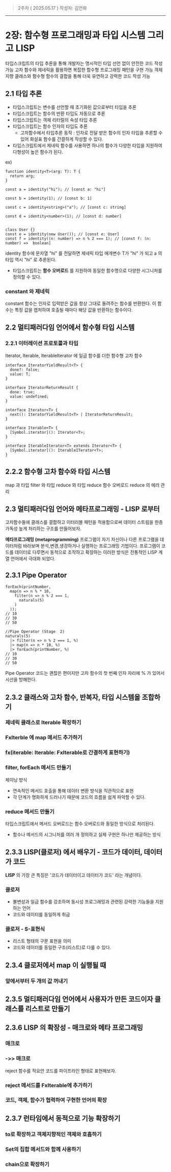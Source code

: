 > 2주차 ( 2025.05.17 )
> 작성자: 김언화

---

# 2장: 함수형 프로그래밍과 타입 시스템 그리고 LISP

타입스크립트의 타입 추론을 통해 개발자는 명시적인 타입 선언 없이 안전한 코드 작성 가능
고차 함수와 제네릭을 활용하면 복잡한 함수형 프로그래밍 패턴을 구현 가능
객체지향 클래스와 함수형 함수의 결합을 통해 더욱 유연하고 강력한 코드 작성 가능

## 2.1 타입 추론

- 타입스크립트는 변수를 선언할 때 초기화된 값으로부터 타입을 추론
- 타입스크립트는 함수의 반환 타입도 자동으로 추론
- 타입스크립트는 객체 리터럴의 속성 타입 추론
- 타입스크립트는 함수 인자의 타입도 추론
  - 고차함수에서 타입추론 동작 : 인자로 전달 받은 함수의 인자 타입을 추론할 수 있어 화살표 함수를 간결하게 작성할 수 있다.
- 타입스크립트에서 제네릭 함수를 사용하면 하나의 함수가 다양한 타입을 지원하여 다형성이 높은 함수가 된다.

ex)

```
function identity<T>(arg: T): T {
  return arg;
}

const a = identity("hi"); // [const a: "hi"]

const b = identity(1); // [const b: 1]

const c = identity<string>("a"); // [const c: string]

const d = identity<number>(1); // [const d: number]


class User {}
const e = identity(new User()); // [const e: User]
const f = identity((n: number) => n % 2 === 1); // [const f: (n: number) =>  boolean]
```

identity 함수에 문자열 "hi" 를 전달하면 제네릭 타입 매개변수 T가 "hi" 가 되고 a 의 타입 역시 "hi" 로 추론된다.

- 타입스크립트는 **함수 오버로드** 를 지원하여 동일한 함수명으로 다양한 시그니처를 정의할 수 있다.

### constant 와 제네릭

constant 함수는 인자로 입력받은 값을 항상 그대로 돌려주는 함수를 반환한다.
이 함수는 특정 값을 캡처하여 호출될 때마다 해당 값을 반환하는 함수이다.

## 2.2 멀티패러다임 언어에서 함수형 타입 시스템

### 2.2.1 이터레이션 프로토콜과 타입

Iterator, Iterable, IterableIterator 에 일급 함수를 더한 함수형 고차 함수

```
interface IteratorYieldResult<T> {
  done?: false;
  value: T;
}

interface IteratorReturnResult {
  done: true;
  value: undefined;
}

interface Iterator<T> {
  next(): IteratorYieldResult<T> | IteratorReturnResult;
}

interface Iterable<T> {
  [Symbol.iterator](): Iterator<T>;
}

interface IterableIterator<T> extends Iterator<T> {
  [Symbol.iterator](): IterableITerator<T>;
}
```

## 2.2.2 함수형 고차 함수와 타입 시스템

map 과 타입
filter 와 타입
reduce 와 타입
reduce 함수 오버로드
reduce 의 에러 관리

## 2.3 멀티패러다임 언어와 메타프로그래밍 - LISP 로부터

고차함수들에 클래스를 결합하고 이터러블 패턴을 적용함으로써 데이터 스트림을 한층 가독성 높게 처리하는 구조를 만들어보자.

**메타프로그래밍 (metaprogramming)**
프로그램이 자기 자신이나 다른 프로그램을 데이터처럼 바라보며 분석,변경,생겅하거나 실행하는 프로그래밍 기법이다.
프로그램이 코드를 데이터로 다루면서 동적으로 조작하고 확장하는 이러한 방식은 전통적인 LISP 계열 언어에서 극대화 되었다.

## 2.3.1 Pipe Operator

```
forEach(printNumber,
  map(n => n % * 10,
    filter(n => n % 2 === 1,
      naturals(5)
    )
  ));
// 10
// 30
// 50

//Pipe Operator (Stage  2)
naturals(5)
  |> filter(n => n % 2 === 1, %)
  |> map(n => n * 10, %)
  |> forEach(printNumber, %)
// 10
// 30
// 50
```

Pipe Operator 코드는 괜찮은 편이지만 고차 함수의 첫 번째 인자 자리에 % 가 있어서 시선을 방해한다.

## 2.3.2 클래스와 고차 함수, 반복자, 타입 시스템을 조합하기

### 제네릭 클래스로 Iterable 확장하기

### FxIterble<A> 에 map 메서드 추가하기

### fx(iterable: Iterable<A>: FxIterable<A>로 간결하게 표현하기)

### filter, forEach 메서드 만들기

체이닝 방식

- 연속적인 메서드 호출을 통해 데이터 변환 방식을 직관적으로 표현
- 각 단계가 명화하게 드러나기 때문에 코드의 흐름을 쉽게 파악할 수 있다.

### reduce 메서드 만들기

타입스크립트에서 메서드 오버로드는 함수 오버로드와 동일한 방식으로 처리된다.

- 함수나 메서드의 시그니처를 여러 개 정의하고 실제 구현은 하나만 제공하는 방식

## 2.3.3 LISP(클로저) 에서 배우기 - 코드가 데이터, 데이터가 코드

**LISP** 의 가장 큰 특징은 '코드가 데이터이고 데이터가 코드' 라는 개념이다.

### 클로저

- 불변성과 일급 함수를 강조하며 동시성 프로그래밍과 관련된 강력한 기능들을 지원하는 언어
- 코드와 데이터를 동일하게 취급

### 클로저 - S-표현식

- 리스트 형태의 구문 표현을 의미
- 코드와 데이터를 동일한 구조(리스트)로 다룰 수 있다.

## 2.3.4 클로저에서 map 이 실행될 때

### 앞에서부터 두 개의 값 꺼내기

## 2.3.5 멀티패러다임 언어에서 사용자가 만든 코드이자 클래스를 리스트로 만들기

## 2.3.6 LISP 의 확장성 - 매크로와 메타 프로그래밍

### 매크로

### ->> 매크로

reject 함수를 적요안 코드를 파이프라인 형태로 표현해보자.

### reject 메서드를 FxIterable에 추가하기

### 코드, 객체, 함수가 협력하여 구현한 언어의 확장

## 2.3.7 런타임에서 동적으로 기능 확장하기

### to로 확장하고 객체지향적인 객체와 호흡하기

### Set의 집합 메서드와 함께 사용하기

### chain으로 확장하기

